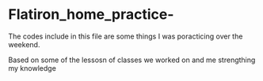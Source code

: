 # Flatiron_home_practice-

The codes include in this file are some things I was poracticing over the weekend.

Based on some  of the lessosn of classes we worked on and me strengthing my knowledge
